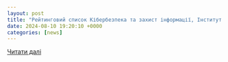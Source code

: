 ```yaml
---
layout: post
title: "Рейтинговий список Кібербезпека та захист інформації, Інститут комп’ютерних технологій, автоматики та метрології, Бакалавр, Львівська політехніка - Вступна кампанія 2024 | Абіт пошук"
date: 2024-08-10 19:20:10 +0000
categories: [news]
---
```


[Читати далі](https://abit-poisk.org.ua/rate2024/direction/1292788)
